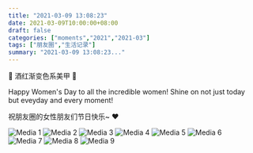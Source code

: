 ```yaml
---
title: "2021-03-09 13:08:23"
date: 2021-03-09T10:00:00+08:00
draft: false
categories: ["moments","2021","2021-03"]
tags: ["朋友圈","生活记录"]
summary: "2021-03-09 13:08:23..."
---
```


🌷 酒红渐变色系美甲 🌷

Happy Women's Day to all the incredible women! Shine on not just today but eveyday and every moment!

祝朋友圈的女性朋友们节日快乐~ ❤️

![Media 1](/Moments/photos/2021-03-09/202103091308230.jpg)
![Media 2](/Moments/photos/2021-03-09/202103091308231.jpg)
![Media 3](/Moments/photos/2021-03-09/202103091308232.jpg)
![Media 4](/Moments/photos/2021-03-09/202103091308233.jpg)
![Media 5](/Moments/photos/2021-03-09/202103091308234.jpg)
![Media 6](/Moments/photos/2021-03-09/202103091308235.jpg)
![Media 7](/Moments/photos/2021-03-09/202103091308236.jpg)
![Media 8](/Moments/photos/2021-03-09/202103091308237.jpg)
![Media 9](/Moments/photos/2021-03-09/202103091308238.jpg)

